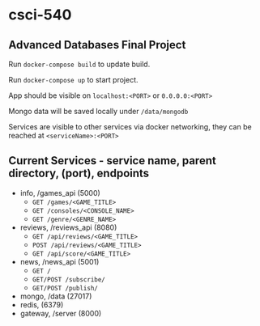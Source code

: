 # csci-540
## Advanced Databases Final Project

Run `docker-compose build` to update build.

Run `docker-compose up` to start project.

App should be visible on `localhost:<PORT>` or `0.0.0.0:<PORT>`

Mongo data will be saved locally under `/data/mongodb`

Services are visible to other services via docker networking, they can be reached at `<serviceName>:<PORT>`


## Current Services - service name, parent directory, (port), endpoints
- info, /games_api (5000)
	- `GET /games/<GAME_TITLE>`
	- `GET /consoles/<CONSOLE_NAME>`
	- `GET /genre/<GENRE_NAME>`
- reviews, /reviews_api (8080)
	- `GET /api/reviews/<GAME_TITLE>`
	- `POST /api/reviews/<GAME_TITLE>`
	- `GET /api/score/<GAME_TITLE>`
- news, /news_api (5001)
	- `GET /`
	- `GET/POST /subscribe/`
	- `GET/POST /publish/`
- mongo, /data (27017)
- redis, (6379)
- gateway, /server (8000)
